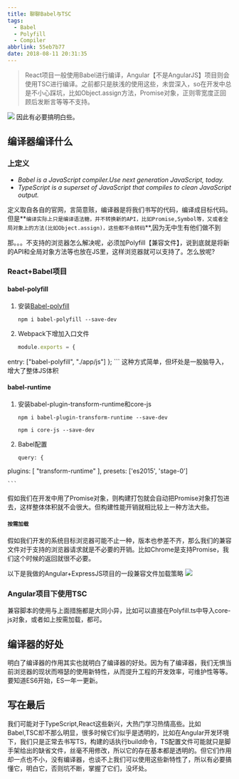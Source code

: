 ```yaml
---
title: 聊聊Babel与TSC
tags:
  - Babel
  - Polyfill
  - Compiler
abbrlink: 55eb7b77
date: 2018-08-11 20:31:35
---
```

> React项目一般使用Babel进行编译，Angular【不是AngularJS】项目则会使用TSC进行编译。之前都只是肤浅的使用这些，未尝深入，so在开发中总是不小心踩坑，比如Object.assign方法，Promise对象，正则零宽度正回顾后发断言等等不支持。

![](http://or0g12e5e.bkt.clouddn.com/2018-08-11-112400.jpg)
因此有必要搞明白些。

## 编译器编译什么
### 上定义
- _Babel is a JavaScript compiler.Use next generation JavaScript, today._
- _TypeScript is a superset of JavaScript that compiles to clean JavaScript output._

定义取自各自的官网，言简意赅，编译器是将我们书写的代码，编译成目标代码。
但是**`编译实际上只是编译语法糖，并不转换新的API，比如Promise,Symbol等，又或者全局对象上的方法(比如Object.assign)，这些都不会转码`**,因为无中生有他们做不到

那。。。不支持的浏览器怎么解决呢，必须加Polyfill【兼容文件】，说到底就是将新的API和全局对象方法等也放在JS里，这样浏览器就可以支持了。怎么放呢?
### React+Babel项目
#### babel-polyfill
1. 安装[Babel-polyfill](https://github.com/babel/babel/tree/master/packages/babel-polyfill)
	```
	npm i babel-polyfill --save-dev
	```
2. Webpack下增加入口文件
	```javascript
	module.exports = {
  entry: ["babel-polyfill", "./app/js"]
};
	```
这种方式简单，但坏处是一股脑导入，增大了整体JS体积

#### babel-runtime
1. 安装babel-plugin-transform-runtime和core-js

	```
	npm i babel-plugin-transform-runtime --save-dev

	npm i core-js --save-dev
	```

2. Babel配置

	```
	query: {
  plugins: [
    "transform-runtime"
  ],
  presets: ['es2015', 'stage-0']

	```
假如我们在开发中用了Promise对象，则构建打包就会自动把Promise对象打包进去，这样整体体积就不会很大。但构建性能开销就相比较上一种方法大些。

#### `按需加载`
假如我们开发的系统目标浏览器可能不止一种，版本也参差不齐，那么我们的兼容文件对于支持的浏览器请求就是不必要的开销。比如Chrome是支持Promise，我们这个时候的返回就很不必要。

以下是我做的Angular+ExpressJS项目的一段兼容文件加载策略
![](http://or0g12e5e.bkt.clouddn.com/2018-08-11-121039.png)

### Angular项目下使用TSC
兼容脚本的使用与上面措施都是大同小异，比如可以直接在Polyfill.ts中导入core-js对象，或者如上按需加载，都可。

## 编译器的好处
明白了编译器的作用其实也就明白了编译器的好处。因为有了编译器，我们无惧当前浏览器的现状而嘚瑟的使用新特性，从而提升工程的开发效率，可维护性等等。要知道ES6开始，ES一年一更新。

## 写在最后
我们可能对于TypeScript,React这些新兴，大热门学习热情高些。比如Babel,TSC却不那么明显，很多时候它们似乎是透明的，比如在Angular开发环境下，我们只是正常去书写TS，构建的话执行build命令，TS配置文件可能就只是脚手架给出的缺省文件，丝毫不用修改，所以它的存在基本都是透明的。但它们作用却一点也不小，没有编译器，也谈不上我们可以使用这些新特性了，所以有必要搞懂它，明白它，否则坑不断，掌握了它们，没坏处。
